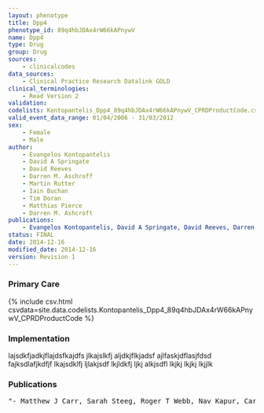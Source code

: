 ```yaml
---
layout: phenotype
title: Dpp4
phenotype_id: 89q4hbJDAx4rW66kAPnywV
name: Dpp4
type: Drug
group: Drug
sources: 
    - clinicalcodes
data_sources:
    - Clinical Practice Research Datalink GOLD
clinical_terminologies:
    - Read Version 2
validation:
codelists: Kontopantelis_Dpp4_89q4hbJDAx4rW66kAPnywV_CPRDProductCode.csv
valid_event_data_range: 01/04/2006 - 31/03/2012
sex:
    - Female
    - Male
author:
    - Evangelos Kontopantelis
    - David A Springate
    - David Reeves
    - Darren M. Aschroff
    - Martin Rutter
    - Iain Buchan
    - Tim Doran
    - Matthias Pierce
    - Darren M. Ashcroft   
publications:
    - Evangelos Kontopantelis, David A Springate, David Reeves, Darren M. Aschroff, Martin Rutter, Iain Buchan, Tim Doran, Glucose, blood pressure and cholesterol levels and their relationships to clinical outcomes in type 2 diabetes: a retrospective cohort study. Diabetologia, 58:505-518, 2015. 
status: FINAL
date: 2014-12-16
modified_date: 2014-12-16
version: Revision 1
---
```


### Primary Care

{% include csv.html csvdata=site.data.codelists.Kontopantelis_Dpp4_89q4hbJDAx4rW66kAPnywV_CPRDProductCode %}

### Implementation

lajsdkfjadkjflajdsfkajdfs jlkajslkfj aljdkjflkjadsf ajlfaskjdflasjfdsd fajksdlafjkdfjf
lkajsdklfj ljlakjsdf lkjldkfj ljkj alkjsdfl lkjkj lkjkj lkjjlk

### Publications

<pre>
"- Matthew J Carr, Sarah Steeg, Roger T Webb, Nav Kapur, Carolyn A Chew-Graham, Kathrym M Abel, Holly Hope, Matthias Pierce, Darren M. Ashcroft, Primary care contact for mental illness and self-harm before during and after the peak of the Covid-19 pandemic in the UK cohort study of 13 million individual. 2020."
</pre>
